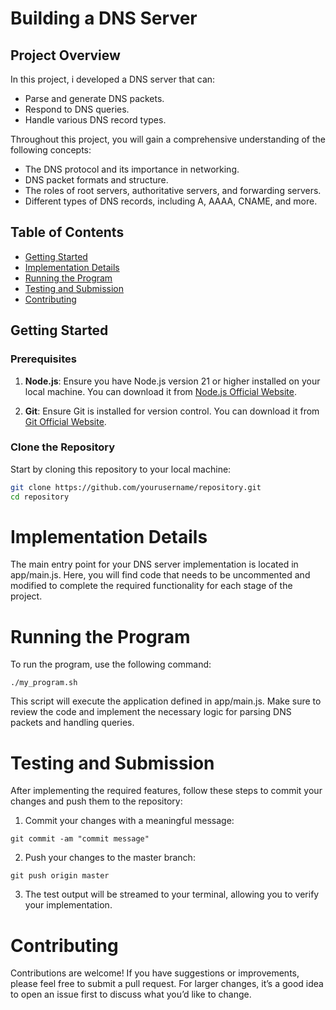 # Building a DNS Server

## Project Overview

In this project, i developed a DNS server that can:
- Parse and generate DNS packets.
- Respond to DNS queries.
- Handle various DNS record types.

Throughout this project, you will gain a comprehensive understanding of the following concepts:
- The DNS protocol and its importance in networking.
- DNS packet formats and structure.
- The roles of root servers, authoritative servers, and forwarding servers.
- Different types of DNS records, including A, AAAA, CNAME, and more.


## Table of Contents

- [Getting Started](#getting-started)
- [Implementation Details](#implementation-details)
- [Running the Program](#running-the-program)
- [Testing and Submission](#testing-and-submission)
- [Contributing](#contributing)


## Getting Started

### Prerequisites

1. **Node.js**: Ensure you have Node.js version 21 or higher installed on your local machine. You can download it from [Node.js Official Website](https://nodejs.org/).

2. **Git**: Ensure Git is installed for version control. You can download it from [Git Official Website](https://git-scm.com/).

### Clone the Repository

Start by cloning this repository to your local machine:

```bash
git clone https://github.com/yourusername/repository.git
cd repository
```
# Implementation Details

The main entry point for your DNS server implementation is located in app/main.js. Here, you will find code that needs to be uncommented and modified to complete the required functionality for each stage of the project.

# Running the Program  

To run the program, use the following command:

```
./my_program.sh
```

This script will execute the application defined in app/main.js. Make sure to review the code and implement the necessary logic for parsing DNS packets and handling queries.


# Testing and Submission

After implementing the required features, follow these steps to commit your changes and push them to the repository:

1. Commit your changes with a meaningful message:

```
git commit -am "commit message"

```

2. Push your changes to the master branch:

```
git push origin master

```

3. The test output will be streamed to your terminal, allowing you to verify your implementation.

# Contributing

Contributions are welcome! If you have suggestions or improvements, please feel free to submit a pull request. For larger changes, it’s a good idea to open an issue first to discuss what you’d like to change.